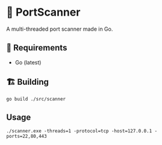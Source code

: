 # 🤿 PortScanner
A multi-threaded port scanner made in Go. 
## 🧳 Requirements
* Go (latest)

## 🏗️ Building
```
go build ./src/scanner
```

## Usage
```
./scanner.exe -threads=1 -protocol=tcp -host=127.0.0.1 -ports=22,80,443
```
